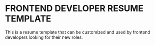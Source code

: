 # FRONTEND DEVELOPER RESUME TEMPLATE

This is a resume template that can be customized and used by frontend developers looking for their new roles.

